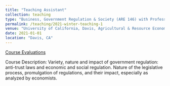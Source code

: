 ```yaml
---
title: "Teaching Assistant"
collection: teaching
type: "Business, Government Regulation & Society (ARE 146) with Professor Katrina Jessoe"
permalink: /teaching/2021-winter-teaching-1
venue: "University of California, Davis, Agricultural & Resource Economics"
date: 2021-01-01
location: "Davis, CA"
---
```


[Course Evaluations](https://frederik-strabo.github.io/files/ARE146_Eval.pdf)

Course Description: Variety, nature and impact of government regulation: anti-trust laws and economic and social regulation. Nature of the legislative process, promulgation of regulations, and their impact, especially as analyzed by economists.
